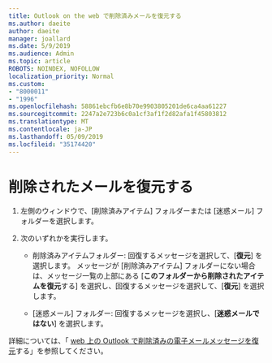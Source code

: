 ```yaml
---
title: Outlook on the web で削除済みメールを復元する
ms.author: daeite
author: daeite
manager: joallard
ms.date: 5/9/2019
ms.audience: Admin
ms.topic: article
ROBOTS: NOINDEX, NOFOLLOW
localization_priority: Normal
ms.custom:
- "8000011"
- "1996"
ms.openlocfilehash: 58861ebcfb6e8b70e9903805201de6ca4aa61227
ms.sourcegitcommit: 2247a2e723b6c0a1cf3af1f2d82afa1f45803812
ms.translationtype: MT
ms.contentlocale: ja-JP
ms.lasthandoff: 05/09/2019
ms.locfileid: "35174420"
---
```

# <a name="recover-deleted-email"></a>削除されたメールを復元する

1. 左側のウィンドウで、[削除済みアイテム] フォルダーまたは [迷惑メール] フォルダーを選択します。

2. 次のいずれかを実行します。

    - 削除済みアイテムフォルダー: 回復するメッセージを選択して、[**復元**] を選択します。 メッセージが [削除済みアイテム] フォルダーにない場合は、メッセージ一覧の上部にある [**このフォルダーから削除されたアイテムを復元**する] を選択し、回復するメッセージを選択して、[**復元**] を選択します。

    - [迷惑メール] フォルダー: 回復するメッセージを選択し、[**迷惑メールではない**] を選択します。

詳細については、「 [web 上の Outlook で削除済みの電子メールメッセージを復元](https://support.office.com/article/a8ca78ac-4721-4066-95dd-571842e9fb11)する」を参照してください。